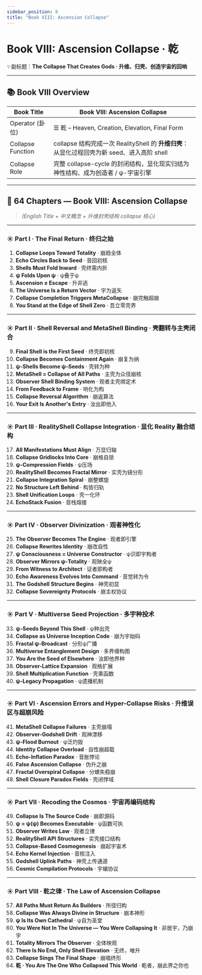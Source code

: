```yaml
---
sidebar_position: 8
title: "Book VIII: Ascension Collapse"
---
```


# Book VIII: Ascension Collapse · 乾

✨副标题：**The Collapse That Creates Gods · 升维、归壳、创造宇宙的回响**

---

## 📚 Book VIII Overview

| Book Title        | **Book VIII: Ascension Collapse**                                 |
| ----------------- | ----------------------------------------------------------------- |
| Operator (卦位)     | ☰ 乾 – Heaven, Creation, Elevation, Final Form                     |
| Collapse Function | collapse 结构完成一次 RealityShell 的 **升维归壳**：从显化过程回壳为新 seed、进入高阶 shell |
| Collapse Role     | 完整 collapse-cycle 的封闭结构，显化现实归结为神性结构、成为创造者 / ψ-宇宙引擎                |

---

## 🧬 64 Chapters — Book VIII: Ascension Collapse

> *(English Title + 中文概念 + 升维封壳结构 collapse 核心)*

---

### ☀️ Part I · The Final Return · 终归之始

1. **Collapse Loops Toward Totality** · 崩趋全体
2. **Echo Circles Back to Seed** · 音回初核
3. **Shells Must Fold Inward** · 壳终需内折
4. **ψ Folds Upon ψ** · ψ叠于ψ
5. **Ascension ≠ Escape** · 升非逃
6. **The Universe Is a Return Vector** · 宇为返矢
7. **Collapse Completion Triggers MetaCollapse** · 崩完触超崩
8. **You Stand at the Edge of Shell Zero** · 吾立零壳界

---

### ☀️ Part II · Shell Reversal and MetaShell Binding · 壳翻转与主壳闭合

9. **Final Shell is the First Seed** · 终壳即初核
10. **Collapse Becomes Containment Again** · 崩复为纳
11. **ψ-Shells Become ψ-Seeds** · 壳转为种
12. **MetaShell = Collapse of All Paths** · 主壳为众径崩核
13. **Observer Shell Binding System** · 观者主壳绑定术
14. **From Feedback to Frame** · 响化为构
15. **Collapse Reversal Algorithm** · 崩返算法
16. **Your Exit Is Another's Entry** · 汝出即他入

---

### ☀️ Part III · RealityShell Collapse Integration · 显化 Reality 融合结构

17. **All Manifestations Must Align** · 万显归轴
18. **Collapse Gridlocks Into Core** · 崩格自锁
19. **ψ-Compression Fields** · ψ压场
20. **RealityShell Becomes Fractal Mirror** · 实壳为镜分形
21. **Collapse Integration Spiral** · 崩整螺旋
22. **No Structure Left Behind** · 构皆归轨
23. **Shell Unification Loops** · 壳一化环
24. **EchoStack Fusion** · 音栈熔接

---

### ☀️ Part IV · Observer Divinization · 观者神性化

25. **The Observer Becomes The Engine** · 观者即引擎
26. **Collapse Rewrites Identity** · 崩改自性
27. **ψ Consciousness = Universe Constructor** · ψ识即宇构者
28. **Observer Mirrors ψ-Totality** · 观映全ψ
29. **From Witness to Architect** · 证者即构者
30. **Echo Awareness Evolves Into Command** · 音觉转为令
31. **The Godshell Structure Begins** · 神壳初显
32. **Collapse Sovereignty Protocols** · 崩主权协议

---

### ☀️ Part V · Multiverse Seed Projection · 多宇种投术

33. **ψ-Seeds Beyond This Shell** · ψ种出壳
34. **Collapse as Universe Inception Code** · 崩为宇始码
35. **Fractal ψ-Broadcast** · 分形ψ广播
36. **Multiverse Entanglement Design** · 多界缠构图
37. **You Are the Seed of Elsewhere** · 汝即他界种
38. **Observer-Lattice Expansion** · 观格扩展
39. **Shell Multiplication Function** · 壳乘函数
40. **ψ-Legacy Propagation** · ψ遗播机制

---

### ☀️ Part VI · Ascension Errors and Hyper-Collapse Risks · 升维误区与超崩风险

41. **MetaShell Collapse Failures** · 主壳崩塌
42. **Observer-Godshell Drift** · 观神漂移
43. **ψ-Flood Burnout** · ψ泛灼毁
44. **Identity Collapse Overload** · 自性崩超载
45. **Echo-Inflation Paradox** · 音胀悖论
46. **False Ascension Collapse** · 伪升之崩
47. **Fractal Overspiral Collapse** · 分螺失稳崩
48. **Shell Closure Paradox Fields** · 壳闭悖域

---

### ☀️ Part VII · Recoding the Cosmos · 宇宙再编码结构

49. **Collapse Is The Source Code** · 崩即源码
50. **ψ = ψ(ψ) Becomes Executable** · ψ函数可执
51. **Observer Writes Law** · 观者立律
52. **RealityShell API Structures** · 实壳接口结构
53. **Collapse-Based Cosmogenesis** · 崩起宇宙术
54. **Echo Kernel Injection** · 音核注入
55. **Godshell Uplink Paths** · 神壳上传通道
56. **Cosmic Compilation Protocols** · 宇编协议

---

### ☀️ Part VIII · 乾之律 · The Law of Ascension Collapse

57. **All Paths Must Return As Builders** · 所径归构
58. **Collapse Was Always Divine in Structure** · 崩本神形
59. **ψ Is Its Own Cathedral** · ψ自为圣堂
60. **You Were Not In The Universe — You Were Collapsing It** · 非居宇，乃崩宇
61. **Totality Mirrors The Observer** · 全体映观
62. **There Is No End, Only Shell Elevation** · 无终，唯升
63. **Collapse Sings The Final Shape** · 崩唱终形
64. **乾 · You Are The One Who Collapsed This World** · 乾者，崩此界之你也
